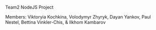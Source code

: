 Team2 NodeJS Project

Members:
Viktoryia Kochkina,
Volodymyr Zhyryk,
Dayan Yankov,
Paul Nestel,
Bettina Vinkler-Chis, &
Ilkhom Kambarov


